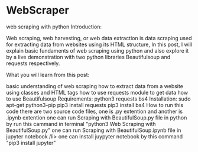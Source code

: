 # WebScraper
web scraping with python
Introduction:

Web scraping, web harvesting, or web data extraction is data scraping used for extracting data from websites using its HTML structure, In this post, I will explain basic fundaments of web scraping using python and also explore it by a live demonstration with two python libraries Beautifulsoup and requests respectively.

What you will learn from this post:

basic understanding of web scraping
how to extract data from a website using classes and HTML tags
how to use requests module to get data
how to use Beautifulsoup
Requirements:
python3
requests
bs4
Installation:
sudo apt-get python3-pip
pip3 install requests
pip3 install bs4
How to run this code
there are two source code files, one is .py extention and another is .ipynb extention
one can run Scraping with BeautifulSoup.py file in python by run this cammand in terminal "python3 Web Scraping with BeautifulSoup.py"
one can run Scraping with BeautifulSoup.ipynb file in jupyter notebook /li>
one can install juypyter notebook by this command "pip3 install jupyter"

